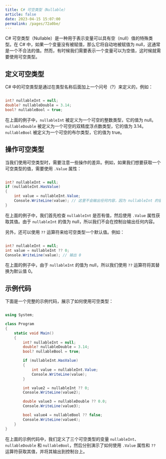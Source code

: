 ```yaml
---
title: C# 可空类型（Nullable）
article: false
date: 2023-04-15 15:07:00
permalink: /pages/72a0be/
---
```


C# 可空类型（Nullable）是一种用于表示变量可以具有空（null）值的特殊类型。在 C# 中，如果一个变量没有被赋值，那么它将自动地被赋值为 null，这通常是一个不合法的值。然而，有时候我们需要表示一个变量可以为空值，这时候就需要使用可空类型。
## 定义可空类型

C# 中的可空类型是通过在类型名称后面加上一个问号（?）来定义的，例如：

```csharp

int? nullableInt = null;
double? nullableDouble = 3.14;
bool? nullableBool = true;
```



在上面的例子中，`nullableInt` 被定义为一个可空的整数类型，它的值为 null。`nullableDouble` 被定义为一个可空的双精度浮点数类型，它的值为 3.14。`nullableBool` 被定义为一个可空的布尔类型，它的值为 true。
## 操作可空类型

当我们使用可空类型时，需要注意一些操作的差异。例如，如果我们想要获取一个可空类型的值，需要使用 `.Value` 属性：

```csharp

int? nullableInt = null;
if (nullableInt.HasValue)
{
    int value = nullableInt.Value;
    Console.WriteLine(value); // 这里不会输出任何内容，因为 nullableInt 的值为 null。
}
```



在上面的例子中，我们首先检查 `nullableInt` 是否有值，然后使用 `.Value` 属性获取其值。由于 `nullableInt` 的值为 null，所以我们不会在控制台输出任何内容。

另外，还可以使用 `??` 运算符来给可空类型一个默认值。例如：

```csharp

int? nullableInt = null;
int value = nullableInt ?? 0;
Console.WriteLine(value); // 输出 0
```



在上面的例子中，由于 `nullableInt` 的值为 null，所以我们使用 `??` 运算符将其替换为默认值 0。
## 示例代码

下面是一个完整的示例代码，展示了如何使用可空类型：

```csharp

using System;

class Program
{
    static void Main()
    {
        int? nullableInt = null;
        double? nullableDouble = 3.14;
        bool? nullableBool = true;

        if (nullableInt.HasValue)
        {
            int value = nullableInt.Value;
            Console.WriteLine(value);
        }

        int value2 = nullableInt ?? 0;
        Console.WriteLine(value2);

        double value3 = nullableDouble ?? 0.0;
        Console.WriteLine(value3);

        bool value4 = nullableBool ?? false;
        Console.WriteLine(value4);
    }
}
```



在上面的示例代码中，我们定义了三个可空类型的变量 `nullableInt`、`nullableDouble` 和 `nullableBool`，然后分别演示了如何使用 `.Value` 属性和 `??` 运算符获取其值，并将其输出到控制台上。

